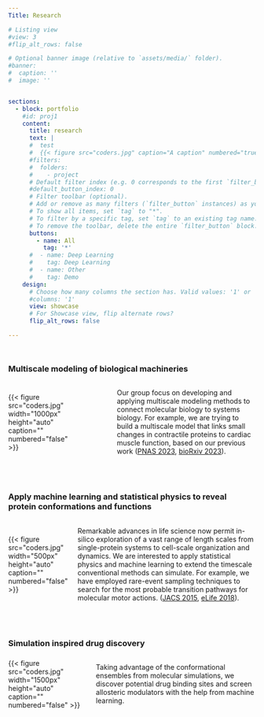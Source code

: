 ```yaml
---
Title: Research

# Listing view
#view: 3
#flip_alt_rows: false

# Optional banner image (relative to `assets/media/` folder).
#banner:
#  caption: ''
#  image: ''


sections:
  - block: portfolio
    #id: proj1
    content:
      title: research
      text: |
      #  test
      #  {{< figure src="coders.jpg" caption="A caption" numbered="true" >}}
      #filters:
      #  folders:
      #    - project
      # Default filter index (e.g. 0 corresponds to the first `filter_button` instance below).
      #default_button_index: 0
      # Filter toolbar (optional).
      # Add or remove as many filters (`filter_button` instances) as you like.
      # To show all items, set `tag` to "*".
      # To filter by a specific tag, set `tag` to an existing tag name.
      # To remove the toolbar, delete the entire `filter_button` block.
      buttons:
        - name: All
          tag: '*'
      #  - name: Deep Learning
      #    tag: Deep Learning
      #  - name: Other
      #    tag: Demo
    design:
      # Choose how many columns the section has. Valid values: '1' or '2'.
      #columns: '1'
      view: showcase
      # For Showcase view, flip alternate rows?
      flip_alt_rows: false

---
```

<div style="margin-bottom: 50px;"></div>

### Multiscale modeling of biological machineries
<div style="display: flex; align-items: center;">
    <div>
        {{< figure src="coders.jpg" width="1000px" height="auto" caption="" numbered="false" >}}
    </div>
    <div style="margin-left: 100px;">
        <p> Our group focus on developing and applying multiscale modeling methods to connect molecular biology to systems biology. For example, we are trying to build a multiscale model that links small changes in contractile proteins to cardiac muscle function, based on our previous work (<a href="https://www.pnas.org/doi/abs/10.1073/pnas.2215836120" target="_blank">PNAS 2023</a>, <a href="https://www.biorxiv.org/content/10.1101/2023.11.10.566646.abstract" target="_blank">bioRxiv 2023</a>).
        </p>
    </div>
</div>

<div style="margin-bottom: 60px;"></div>

### Apply machine learning and statistical physics to reveal protein conformations and functions
<div style="display: flex; align-items: center;">
    <div>
        {{< figure src="coders.jpg" width="500px" height="auto" caption="" numbered="false" >}}
    </div>
    <div style="margin-left: 20px;">
        <p> Remarkable advances in life science now permit in-silico exploration of a vast range of length scales from single-protein systems to cell-scale organization and dynamics. We are interested to apply statistical physics and machine learning to extend the timescale conventional methods can simulate. For example, we have employed rare-event sampling techniques to search for the most probable transition pathways for molecular motor actions. (<a href="https://pubs.acs.org/doi/abs/10.1021/ja512605w" target="_blank">JACS 2015</a>, <a href="https://elifesciences.org/articles/34186" target="_blank">eLife 2018</a>).
        </p>
    </div>
</div>

<div style="margin-bottom: 60px;"></div>

### Simulation inspired drug discovery
<div style="display: flex; align-items: center;">
    <div>
        {{< figure src="coders.jpg" width="1500px" height="auto" caption="" numbered="false" >}}
    </div>
    <div style="margin-left: 20px;">
        <p> Taking advantage of the conformational ensembles from molecular simulations, we discover potential drug binding sites and screen allosteric modulators with the help from machine learning. 
        </p>
    </div>
</div>
